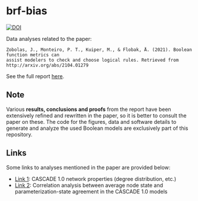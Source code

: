 # brf-bias 

[![DOI](https://zenodo.org/badge/DOI/10.5281/zenodo.5759545.svg)](https://doi.org/10.5281/zenodo.5759545)

Data analyses related to the paper:

```
Zobolas, J., Monteiro, P. T., Kuiper, M., & Flobak, Å. (2021). Boolean function metrics can
assist modelers to check and choose logical rules. Retrieved from http://arxiv.org/abs/2104.01279
```

See the full report [here](https://druglogics.github.io/brf-bias/).

## Note

Various **results, conclusions and proofs** from the report have been extensively refined and rewritten in the paper, so it is better to consult the paper on these.
The code for the figures, data and software details to generate and analyze the used Boolean models are exclusively part of this repository.

## Links

Some links to analyses mentioned in the paper are provided below:

- [Link 1](https://druglogics.github.io/brf-bias/cascade-1-0-data-analysis.html#network-properties): CASCADE 1.0 network properties (degree distribution, etc.)
- [Link 2](https://druglogics.github.io/brf-bias/cascade-1-0-data-analysis.html#node-state-and-percent-agreement-correlation): Correlation analysis between average node state and parameterization-state agreement in the CASCADE 1.0 models
